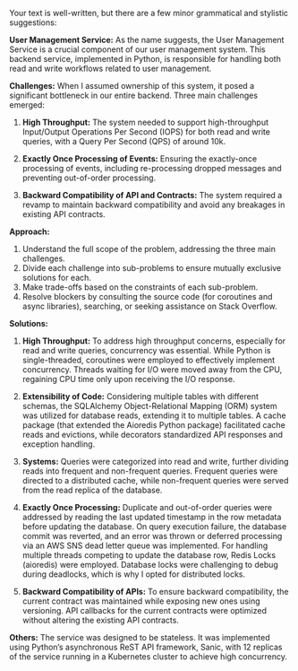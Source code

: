 Your text is well-written, but there are a few minor grammatical and stylistic suggestions:

**User Management Service:**
As the name suggests, the User Management Service is a crucial component of our user management system. This backend service, implemented in Python, is responsible for handling both read and write workflows related to user management.

**Challenges:**
When I assumed ownership of this system, it posed a significant bottleneck in our entire backend. Three main challenges emerged:

1. **High Throughput:** The system needed to support high-throughput Input/Output Operations Per Second (IOPS) for both read and write queries, with a Query Per Second (QPS) of around 10k.

2. **Exactly Once Processing of Events:** Ensuring the exactly-once processing of events, including re-processing dropped messages and preventing out-of-order processing.

3. **Backward Compatibility of API and Contracts:** The system required a revamp to maintain backward compatibility and avoid any breakages in existing API contracts.

**Approach:**
1. Understand the full scope of the problem, addressing the three main challenges.
2. Divide each challenge into sub-problems to ensure mutually exclusive solutions for each.
3. Make trade-offs based on the constraints of each sub-problem.
4. Resolve blockers by consulting the source code (for coroutines and async libraries), searching, or seeking assistance on Stack Overflow.

**Solutions:**

1. **High Throughput:**
   To address high throughput concerns, especially for read and write queries, concurrency was essential. While Python is single-threaded, coroutines were employed to effectively implement concurrency. Threads waiting for I/O were moved away from the CPU, regaining CPU time only upon receiving the I/O response.

2. **Extensibility of Code:**
   Considering multiple tables with different schemas, the SQLAlchemy Object-Relational Mapping (ORM) system was utilized for database reads, extending it to multiple tables. A cache package (that extended the Aioredis Python package) facilitated cache reads and evictions, while decorators standardized API responses and exception handling.

3. **Systems:**
   Queries were categorized into read and write, further dividing reads into frequent and non-frequent queries. Frequent queries were directed to a distributed cache, while non-frequent queries were served from the read replica of the database.

4. **Exactly Once Processing:**
   Duplicate and out-of-order queries were addressed by reading the last updated timestamp in the row metadata before updating the database. On query execution failure, the database commit was reverted, and an error was thrown or deferred processing via an AWS SNS dead letter queue was implemented. For handling multiple threads competing to update the database row, Redis Locks (aioredis) were employed. Database locks were challenging to debug during deadlocks, which is why I opted for distributed locks.

5. **Backward Compatibility of APIs:**
   To ensure backward compatibility, the current contract was maintained while exposing new ones using versioning. API callbacks for the current contracts were optimized without altering the existing API contracts.

**Others:**
The service was designed to be stateless. It was implemented using Python’s asynchronous ReST API framework, Sanic, with 12 replicas of the service running in a Kubernetes cluster to achieve high concurrency.
